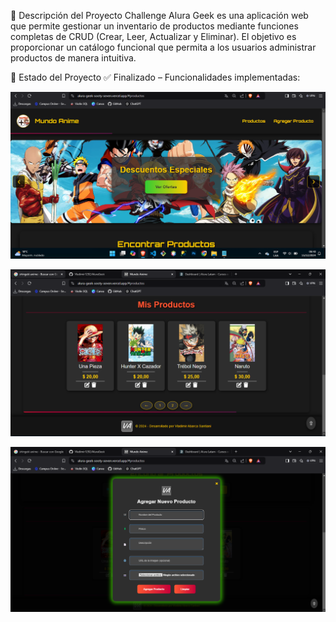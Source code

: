 
📝 Descripción del Proyecto
Challenge Alura Geek es una aplicación web que permite gestionar un inventario de productos mediante funciones completas de CRUD (Crear, Leer, Actualizar y Eliminar). 
El objetivo es proporcionar un catálogo funcional que permita a los usuarios administrar productos de manera intuitiva.

🚀 Estado del Proyecto
✅ Finalizado – Funcionalidades implementadas:

![alt text](image.png)

![alt text](image-1.png)

![alt text](image-2.png)